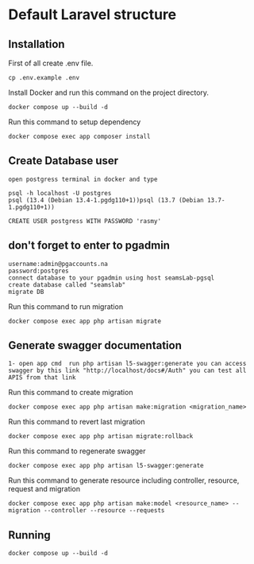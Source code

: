 # Default Laravel structure

## Installation
First of all create .env file.

```
cp .env.example .env
```


Install Docker and run this command on the project directory.
```
docker compose up --build -d
```
Run this command to setup dependency
```
docker compose exec app composer install
```
## Create Database user
```
open postgress terminal in docker and type

psql -h localhost -U postgres
psql (13.4 (Debian 13.4-1.pgdg110+1))psql (13.7 (Debian 13.7-1.pgdg110+1))

CREATE USER postgress WITH PASSWORD 'rasmy'
```
## don't forget to enter to pgadmin
````
username:admin@pgaccounts.na
password:postgres
connect database to your pgadmin using host seamsLab-pgsql
create database called "seamslab"
migrate DB
````
Run this command to run migration
```
docker compose exec app php artisan migrate
```

## Generate swagger documentation 
``
1- open app cmd 
run
php artisan l5-swagger:generate
you can access swagger by this link
"http://localhost/docs#/Auth"
you can test all APIS from that link
``

Run this command to create migration
```
docker compose exec app php artisan make:migration <migration_name>
```

Run this command to revert last migration
```
docker compose exec app php artisan migrate:rollback
```

Run this command to regenerate swagger
```
docker compose exec app php artisan l5-swagger:generate
```

Run this command to generate resource including controller, resource, request and migration
```
docker compose exec app php artisan make:model <resource_name> --migration --controller --resource --requests
```

## Running
```
docker compose up --build -d
```


